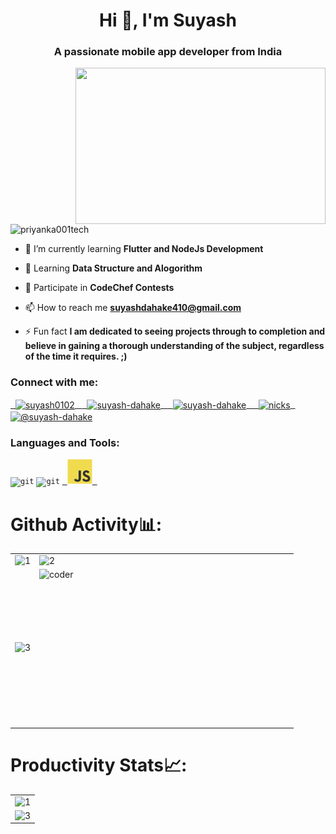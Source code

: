 <h1 align="center">Hi 👋, I'm Suyash</h1>  
<h3 align="center">A passionate mobile app developer from India</h3>



  



<img src="https://cdn.dribbble.com/users/2646423/screenshots/5507196/computer.gif"  display=block align="right" width="400px" height="250px">

<p align="left"> <img src="https://komarev.com/ghpvc/?username=priyanka001tech&label=Profile%20views&color=0e75b6&style=flat" alt="priyanka001tech" /> </p>

- 🌱 I’m currently learning **Flutter and NodeJs Development** 

- 🌱 Learning **Data Structure and Alogorithm**

- 🌱 Participate in **CodeChef Contests**

- 📫 How to reach me **suyashdahake410@gmail.com**

- ⚡ Fun fact **I am dedicated to seeing projects through to completion and believe in gaining a thorough understanding of the subject, regardless of the time it requires. ;)**

<h3 align="left">Connect with me:</h3>
<p align="left">
<a href="https://www.linkedin.com/in/nishtha-saraswat/" target="blank"> &nbsp; <img align="center" src="https://raw.githubusercontent.com/rahuldkjain/github-profile-readme-generator/master/src/images/icons/Social/linked-in-alt.svg" alt="suyash0102" height="30" width="40" /> &nbsp; </a>
<a href="https://github.com/suyash0102" target="blank"> &nbsp; <img align="center" src="https://raw.githubusercontent.com/rahulbanerjee26/githubAboutMeGenerator/main/icons/github.svg" alt="suyash-dahake" height="30" width="40" /> &nbsp; </a>
<a href="#" target="blank"> &nbsp; <img align="center" src="https://raw.githubusercontent.com/rahuldkjain/github-profile-readme-generator/master/src/images/icons/Social/facebook.svg" alt="suyash-dahake" height="30" width="40" /> &nbsp; </a>
<a href="#" target="blank"> &nbsp; <img align="center" src="https://cdn.jsdelivr.net/npm/simple-icons@3.1.0/icons/codechef.svg" alt="nicks" height="30" width="40" /> &nbsp; </a>
<a href="https://suyashdahake410.medium.com/" target="blank"><img align="center" src="https://raw.githubusercontent.com/rahuldkjain/github-profile-readme-generator/master/src/images/icons/Social/medium.svg" alt="@suyash-dahake" height="50" width="60" /></a>
<a href="https://www.hackerrank.com/nishthasaraswat1" target="blank"></a>
</p>
 
<h3 align="left">Languages and Tools:</h3>

<p align="left">

<code><img src="https://user-images.githubusercontent.com/75165587/132661148-e0ab1572-56bf-4f24-b77e-df45b313c9c4.png" alt="git" width="40" height="40"/></code>
<code><img src="https://www.vectorlogo.zone/logos/dartlang/dartlang-icon.svg" alt="git" width="40" height="40"/></code>
<a href="https://developer.mozilla.org/en-US/docs/Web/JavaScript" target="_blank"> &nbsp; <img src="https://raw.githubusercontent.com/devicons/devicon/master/icons/javascript/javascript-original.svg" alt="javascript" width="40" height="40"/> &nbsp; </a> 


# Github Activity📊:

<table>
  <tr>
    <td><img src="https://github-readme-stats.vercel.app/api?username=suyash0102&theme=radical&show_icons=true"  display=block width=100% height=auto  alt="1" ></td>
    <td><img src="https://github-readme-stats.vercel.app/api/top-langs/?username=nishtha-dev&theme=radical&layout=compact&hide=Jupyter%20Notebook"  display=block width=100% height=auto  alt="2" ></td>
   </tr> 
   <tr>
      <td><img src="https://github-readme-streak-stats.herokuapp.com/?user=suyash0102&theme=tokyonight"  display=block width=100% height=auto alt="3" ></td>
      <td> <img display=block align="right"  height= "250px" width="400px" src="https://media2.giphy.com/media/L1R1tvI9svkIWwpVYr/giphy.gif?cid=ecf05e47pzi2rpig0vc8pjusra8hiai1b91zgiywvbubu9vu&rid=giphy.gif" alt="coder">
       </td>
  </tr>
  
</table>

# Productivity Stats📈:

<table>
  <tr>
    <td><img src="https://github-profile-summary-cards.vercel.app/api/cards/profile-details?username=suyash0102&theme=monokai"  display=block width=100% height=auto  alt="1" ></td>
   </tr> 
   <tr>
      <td><img src="https://activity-graph.herokuapp.com/graph?username=suyash0102&bg_color=1a1b27&color=be90f2&line=638fda&point=35aea1&area=true"  display=block width=100% height=auto alt="3" ></td>
  </td>
  </tr>
</table>

 <br>
 </p>
 

